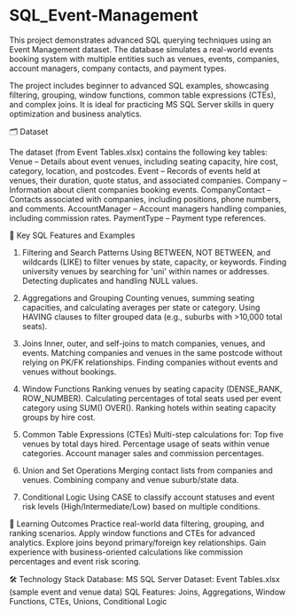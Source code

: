 # SQL_Event-Management
This project demonstrates advanced SQL querying techniques using an Event Management dataset. The database simulates a real-world events booking system with multiple entities such as venues, events, companies, account managers, company contacts, and payment types.

The project includes beginner to advanced SQL examples, showcasing filtering, grouping, window functions, common table expressions (CTEs), and complex joins. It is ideal for practicing MS SQL Server skills in query optimization and business analytics.

🗂 Dataset

The dataset (from Event Tables.xlsx) contains the following key tables:
Venue – Details about event venues, including seating capacity, hire cost, category, location, and postcodes.
Event – Records of events held at venues, their duration, quote status, and associated companies.
Company – Information about client companies booking events.
CompanyContact – Contacts associated with companies, including positions, phone numbers, and comments.
AccountManager – Account managers handling companies, including commission rates.
PaymentType – Payment type references.

🧰 Key SQL Features and Examples
1. Filtering and Search Patterns
Using BETWEEN, NOT BETWEEN, and wildcards (LIKE) to filter venues by state, capacity, or keywords.
Finding university venues by searching for 'uni' within names or addresses.
Detecting duplicates and handling NULL values.

2. Aggregations and Grouping
Counting venues, summing seating capacities, and calculating averages per state or category.
Using HAVING clauses to filter grouped data (e.g., suburbs with >10,000 total seats).

3. Joins
Inner, outer, and self-joins to match companies, venues, and events.
Matching companies and venues in the same postcode without relying on PK/FK relationships.
Finding companies without events and venues without bookings.

4. Window Functions
Ranking venues by seating capacity (DENSE_RANK, ROW_NUMBER).
Calculating percentages of total seats used per event category using SUM() OVER().
Ranking hotels within seating capacity groups by hire cost.

5. Common Table Expressions (CTEs)
Multi-step calculations for:
Top five venues by total days hired.
Percentage usage of seats within venue categories.
Account manager sales and commission percentages.

6. Union and Set Operations
Merging contact lists from companies and venues.
Combining company and venue suburb/state data.

7. Conditional Logic
Using CASE to classify account statuses and event risk levels (High/Intermediate/Low) based on multiple conditions.

🎯 Learning Outcomes
Practice real-world data filtering, grouping, and ranking scenarios.
Apply window functions and CTEs for advanced analytics.
Explore joins beyond primary/foreign key relationships.
Gain experience with business-oriented calculations like commission percentages and event risk scoring.

🛠 Technology Stack
Database: MS SQL Server
Dataset: Event Tables.xlsx (sample event and venue data)
SQL Features: Joins, Aggregations, Window Functions, CTEs, Unions, Conditional Logic
